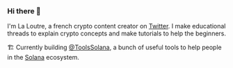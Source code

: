 ### Hi there 👋

I'm La Loutre, a french crypto content creator on [Twitter](https://twitter.com/laloutre). I make educational threads to explain crypto concepts and make tutorials to help the beginners.


🏗️ Currently building [@ToolsSolana](https://twitter.com/ToolsSolana), a bunch of useful tools to help people in the [Solana](https://solana.com/fr) ecosystem.

<!--
**cryptoloutre/cryptoloutre** is a ✨ _special_ ✨ repository because its `README.md` (this file) appears on your GitHub profile.

Here are some ideas to get you started:

- 🔭 I’m currently working on ...
- 🌱 I’m currently learning ...
- 👯 I’m looking to collaborate on ...
- 🤔 I’m looking for help with ...
- 💬 Ask me about ...
- 📫 How to reach me: ...
- 😄 Pronouns: ...
- ⚡ Fun fact: ...
-->
